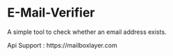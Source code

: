 # E-Mail-Verifier

<p>A simple tool to check whether an email address exists.</p>

<p>Api Support : https://mailboxlayer.com</p>
